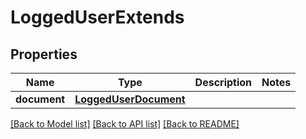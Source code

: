 # LoggedUserExtends

## Properties
Name | Type | Description | Notes
------------ | ------------- | ------------- | -------------
**document** | [**LoggedUserDocument**](LoggedUserDocument.md) |  | 

[[Back to Model list]](../README.md#documentation-for-models) [[Back to API list]](../README.md#documentation-for-api-endpoints) [[Back to README]](../README.md)

